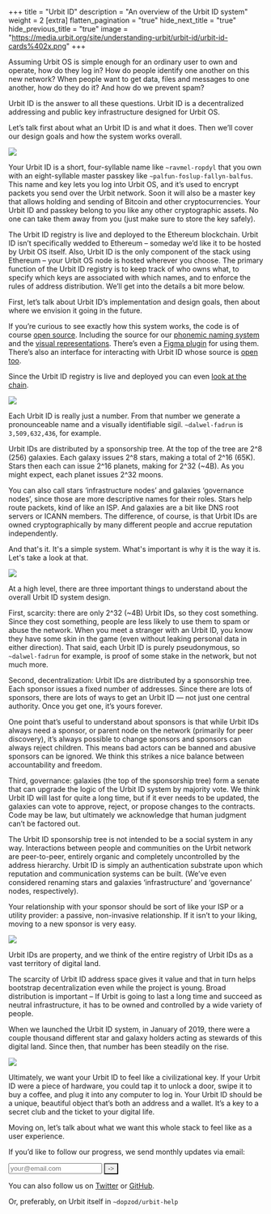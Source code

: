 +++
title = "Urbit ID"
description = "An overview of the Urbit ID system"
weight = 2
[extra]
flatten_pagination = "true"
hide_next_title = "true"
hide_previous_title = "true"
image = "https://media.urbit.org/site/understanding-urbit/urbit-id/urbit-id-cards%402x.png"
+++

Assuming Urbit OS is simple enough for an ordinary user to own and operate, how do they log in? How do people identify one another on this new network? When people want to get data, files and messages to one another, how do they do it?  And how do we prevent spam?

Urbit ID is the answer to all these questions. Urbit ID is a decentralized addressing and public key infrastructure designed for Urbit OS. 

Let’s talk first about what an Urbit ID is and what it does. Then we’ll cover our design goals and how the system works overall.

![](https://media.urbit.org/site/understanding-urbit/urbit-id/urbit-id-cards%402x.png)

Your Urbit ID is a short, four-syllable name like `~ravmel-ropdyl` that you own with an eight-syllable master passkey like `~palfun-foslup-fallyn-balfus`. This name and key lets you log into Urbit OS, and it’s used to encrypt packets you send over the Urbit network. Soon it will also be a master key that allows holding and sending of Bitcoin and other cryptocurrencies. Your Urbit ID and passkey belong to you like any other cryptographic assets. No one can take them away from you (just make sure to store the key safely).

The Urbit ID registry is live and deployed to the Ethereum blockchain. Urbit ID isn’t specifically wedded to Ethereum – someday we’d like it to be hosted by Urbit OS itself. Also, Urbit ID is the only component of the stack using Ethereum – your Urbit OS node is hosted wherever you choose. The primary function of the Urbit ID registry is to keep track of who owns what, to specify which keys are associated with which names, and to enforce the rules of address distribution. We’ll get into the details a bit more below.

First, let’s talk about Urbit ID’s implementation and design goals, then about where we envision it going in the future.

If you’re curious to see exactly how this system works, the code is of course [open source](https://github.com/urbit/urbit). Including the source for our [phonemic naming system](https://github.com/urbit/urbit-ob/blob/master/src/internal/co.js) and the [visual representations](https://github.com/urbit/sigil-js). There’s even a [Figma plugin](https://github.com/urbit/sigil-figma-plugin) for using them. There’s also an interface for interacting with Urbit ID whose source is [open too](https://github.com/urbit/bridge).

Since the Urbit ID registry is live and deployed you can even [look at the chain](https://github.com/urbit/azimuth#live-contracts).

![](https://media.urbit.org/site/understanding-urbit/urbit-id/urbit-id-paperwallet%402x.png)

Each Urbit ID is really just a number. From that number we generate a pronounceable name and a visually identifiable sigil. `~dalwel-fadrun` is `3,509,632,436`, for example.

Urbit IDs are distributed by a sponsorship tree. At the top of the tree are 2^8 (256) galaxies. Each galaxy issues 2^8 stars, making a total of 2^16 (65K). Stars then each can issue 2^16 planets, making for 2^32 (~4B). As you might expect, each planet issues 2^32 moons.

You can also call stars ‘infrastructure nodes’ and galaxies ‘governance nodes’, since those are more descriptive names for their roles. Stars help route packets, kind of like an ISP. And galaxies are a bit like DNS root servers or ICANN members. The difference, of course, is that Urbit IDs are owned cryptographically by many different people and accrue reputation independently.

And that's it. It's a simple system. What's important is why it is the way it is. Let's take a look at that.

![](https://media.urbit.org/site/understanding-urbit/urbit-id/urbit-id-address-space-1.svg)

At a high level, there are three important things to understand about the overall Urbit ID system design.

First, scarcity: there are only 2^32 (~4B) Urbit IDs, so they cost something. Since they cost something, people are less likely to use them to spam or abuse the network. When you meet a stranger with an Urbit ID, you know they have some skin in the game (even without leaking personal data in either direction). That said, each Urbit ID is purely pseudonymous, so `~dalwel-fadrun` for example, is proof of some stake in the network, but not much more.

Second, decentralization: Urbit IDs are distributed by a sponsorship tree. Each sponsor issues a fixed number of addresses. Since there are lots of sponsors, there are lots of ways to get an Urbit ID — not just one central authority. Once you get one, it’s yours forever.

One point that’s useful to understand about sponsors is that while Urbit IDs always need a sponsor, or parent node on the network (primarily for peer discovery), it’s always possible to change sponsors and sponsors can always reject children. This means bad actors can be banned and abusive sponsors can be ignored. We think this strikes a nice balance between accountability and freedom.

Third, governance: galaxies (the top of the sponsorship tree) form a senate that can upgrade the logic of the Urbit ID system by majority vote. We think Urbit ID will last for quite a long time, but if it ever needs to be updated, the galaxies can vote to approve, reject, or propose changes to the contracts. Code may be law, but ultimately we acknowledge that human judgment can’t be factored out.

The Urbit ID sponsorship tree is not intended to be a social system in any way. Interactions between people and communities on the Urbit network are peer-to-peer, entirely organic and completely uncontrolled by the address hierarchy. Urbit ID is simply an authentication substrate upon which reputation and communication systems can be built. (We’ve even considered renaming stars and galaxies ‘infrastructure’ and ‘governance’ nodes, respectively). 

Your relationship with your sponsor should be sort of like your ISP or a utility provider: a passive, non-invasive relationship. If it isn’t to your liking, moving to a new sponsor is very easy.

![](https://media.urbit.org/site/understanding-urbit/urbit-id/urbit-id-sigils%402x.png)

Urbit IDs are property, and we think of the entire registry of Urbit IDs as a vast territory of digital land.

The scarcity of Urbit ID address space gives it value and that in turn helps bootstrap decentralization even while the project is young. Broad distribution is important – If Urbit is going to last a long time and succeed as neutral infrastructure, it has to be owned and controlled by a wide variety of people.

When we launched the Urbit ID system, in January of 2019, there were a couple thousand different star and galaxy holders acting as stewards of this digital land. Since then, that number has been steadily on the rise.

![](https://media.urbit.org/site/understanding-urbit/project-history/uu-id-5.jpg)

Ultimately, we want your Urbit ID to feel like a civilizational key. If your Urbit ID were a piece of hardware, you could tap it to unlock a door, swipe it to buy a coffee, and plug it into any computer to log in. Your Urbit ID should be a unique, beautiful object that’s both an address and a wallet. It’s a key to a secret club and the ticket to your digital life.

Moving on, let’s talk about what we want this whole stack to feel like as a user experience.

<iframe name="nothing" style="display:none;"></iframe>
<p class="mt5">If you’d like to follow our progress, we send monthly updates via email:</p>
<form
action="https://urbit.us11.list-manage.com/subscribe/post?u=972a03db9e0c6c25bb58de8c8&amp;amp;id=be143888d2"
method="post"
id="mc-embedded-subscribe-form"
name="mc-embedded-subscribe-form"
class="validate form"
target="_blank"
novalidate>
<div class="input-group" id="mc_embed_signup_scroll">
    <div class="mc-field-group w-100 relative">
    <input
        class="bg-white black b--black ba pa3 w-100 mb2 br0 wk-appearance-none"
        type="email"
        name="EMAIL"
        id="mce-EMAIL"
        placeholder="your@email.com"/>
    <button
        id="mc-embedded-subscribe"
        class="dib bn absolute bg-transparent"
        style="font-family: 'Inter UI', san-serif; right: 3px; top: 15px; -webkit-appearance: none;"
        type="submit"
        name="subscribe"
        onclick="_paq.push(['trackEvent', 'Mailing List', 'Subscribe'])">
        <span class="fr pr1">-></span>
    </button>
    </div>
</div>
</form>

You can also follow us on [Twitter](https://twitter.com/urbit) or [GitHub](https://github.com/urbit).

Or, preferably, on Urbit itself in `~dopzod/urbit-help`